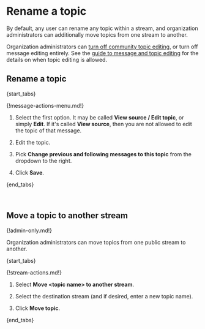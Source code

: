 # Rename a topic

By default, any user can rename any topic within a stream, and
organization administrators can additionally move topics from one
stream to another.

Organization administrators can
[turn off community topic editing](/help/community-topic-edits), or turn off
message editing entirely. See the
[guide to message and topic editing](/help/configure-message-editing-and-deletion)
for the details on when topic editing is allowed.

## Rename a topic

{start_tabs}

{!message-actions-menu.md!}

1. Select the first option. It may be called **View source / Edit topic**,
   or simply **Edit**. If it's called **View source**, then you are not
   allowed to edit the topic of that message.

1. Edit the topic.

1. Pick **Change previous and following messages to this topic** from the
   dropdown to the right.

1. Click **Save**.

{end_tabs}

<br />

## Move a topic to another stream

{!admin-only.md!}

Organization administrators can move topics from one public stream to
another.

{start_tabs}

{!stream-actions.md!}

1. Select **Move <topic name\> to another stream**.

1. Select the destination stream (and if desired, enter a new topic name).

1. Click **Move topic**.

{end_tabs}
